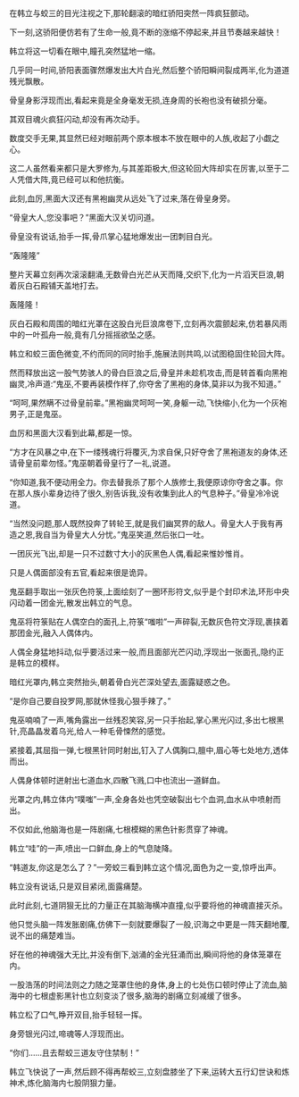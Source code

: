
在韩立与蛟三的目光注视之下,那轮翻滚的暗红骄阳突然一阵疯狂颤动。

下一刻,这骄阳便仿若有了生命一般,竟不断的涨缩不停起来,并且节奏越来越快！

韩立将这一切看在眼中,瞳孔突然猛地一缩。

几乎同一时间,骄阳表面骤然爆发出大片白光,然后整个骄阳瞬间裂成两半,化为道道残光飘散。

骨皇身影浮现而出,看起来竟是全身毫发无损,连身周的长袍也没有破损分毫。

其双目魂火疯狂闪动,却没有再次动手。

数度交手无果,其显然已经对眼前两个原本根本不放在眼中的人族,收起了小觑之心。

这二人虽然看来都只是大罗修为,与其差距极大,但这轮回大阵却实在厉害,以至于二人凭借大阵,竟已经可以和他抗衡。

此刻,血厉,黑面大汉还有黑袍幽灵从远处飞了过来,落在骨皇身旁。

“骨皇大人,您没事吧？”黑面大汉关切问道。

骨皇没有说话,抬手一挥,骨爪掌心猛地爆发出一团刺目白光。

“轰隆隆”

整片天幕立刻再次滚滚翻涌,无数骨白光芒从天而降,交织下,化为一片滔天巨浪,朝着灰白石殿铺天盖地打去。

轰隆隆！

灰白石殿和周围的暗红光罩在这股白光巨浪席卷下,立刻再次震颤起来,仿若暴风雨中的一叶孤舟一般,竟有几分摇摇欲坠之感。

韩立和蛟三面色微变,不约而同的同时抬手,施展法则共鸣,以试图稳固住轮回大阵。

然而释放出这一股气势骇人的骨白巨浪之后,骨皇并未趁机攻击,而是转首看向黑袍幽灵,冷声道:“鬼巫,不要再装模作样了,你夺舍了黑袍的身体,莫非以为我不知道。”

“呵呵,果然瞒不过骨皇前辈。”黑袍幽灵呵呵一笑,身躯一动,飞快缩小,化为一个灰袍男子,正是鬼巫。

血厉和黑面大汉看到此幕,都是一惊。

“方才在风暴之中,在下一缕残魂行将覆灭,为求自保,只好夺舍了黑袍道友的身体,还请骨皇前辈勿怪。”鬼巫朝着骨皇行了一礼,说道。

“你知道,我不便动用全力。你去替我杀了那个人族修士,我便原谅你夺舍之事。你在那人族小辈身边待了很久,别告诉我,没有收集到此人的气息种子。”骨皇冷冷说道。

“当然没问题,那人既然投奔了转轮王,就是我们幽冥界的敌人。骨皇大人于我有再造之恩,我自当为骨皇大人分忧。”鬼巫笑道,然后张口一吐。

一团灰光飞出,却是一只不过数寸大小的灰黑色人偶,看起来惟妙惟肖。

只是人偶面部没有五官,看起来很是诡异。

鬼巫翻手取出一张灰色符箓,上面绘刻了一圈环形符文,似乎是个封印术法,环形中央闪动着一团金光,散发出韩立的气息。

鬼巫将符箓贴在人偶空白的面孔上,符箓“嗤啦”一声碎裂,无数灰色符文浮现,裹挟着那团金光,融入人偶体内。

人偶全身猛地抖动,似乎要活过来一般,而且面部光芒闪动,浮现出一张面孔,隐约正是韩立的模样。

暗红光罩内,韩立突然抬头,朝着骨白光芒深处望去,面露疑惑之色。

“是你自己要自投罗网,那就休怪我心狠手辣了。”

鬼巫喃喃了一声,嘴角露出一丝残忍笑容,另一只手抬起,掌心黑光闪过,多出七根黑针,亮晶晶发着乌光,给人一种毛骨悚然的感觉。

紧接着,其屈指一弹,七根黑针同时射出,钉入了人偶胸口,膻中,眉心等七处地方,透体而出。

人偶身体顿时迸射出七道血水,四散飞溅,口中也流出一道鲜血。

光罩之内,韩立体内“噗嗤”一声,全身各处也凭空破裂出七个血洞,血水从中喷射而出。

不仅如此,他脑海也是一阵剧痛,七根模糊的黑色针影贯穿了神魂。

韩立“哇”的一声,喷出一口鲜血,身上的气息陡降。

“韩道友,你这是怎么了？”一旁蛟三看到韩立这个情况,面色为之一变,惊呼出声。

韩立没有说话,只是双目紧闭,面露痛楚。

此时此刻,七道阴狠无比的力量正在其脑海横冲直撞,似乎要将他的神魂直接灭杀。

他只觉头脑一阵发胀剧痛,仿佛下一刻就要爆裂了一般,识海之中更是一阵天翻地覆,说不出的痛楚难当。

好在他的神魂强大无比,并没有倒下,汹涌的金光狂涌而出,瞬间将他的身体笼罩在内。

一股浩荡的时间法则之力随之笼罩住他的身体,身上的七处伤口顿时停止了流血,脑海中的七根虚影黑针也立刻变淡了很多,脑海的剧痛立刻减缓了很多。

韩立松了口气,睁开双目,抬手轻轻一挥。

身旁银光闪过,啼魂等人浮现而出。

“你们……且去帮蛟三道友守住禁制！”

韩立飞快说了一声,然后顾不得再帮蛟三,立刻盘膝坐了下来,运转大五行幻世诀和炼神术,炼化脑海内七股阴狠力量。